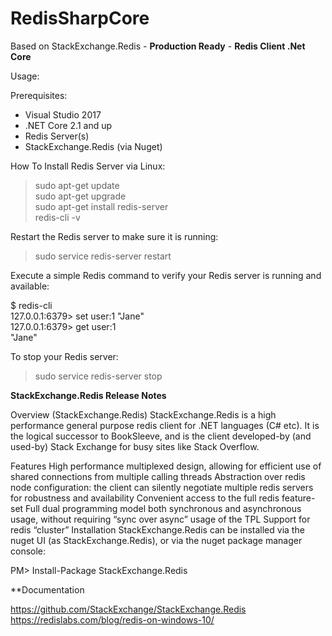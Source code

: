 # RedisSharpCore  
Based on StackExchange.Redis - **Production Ready** - **Redis Client .Net Core**  

Usage:  

Prerequisites:  

- Visual Studio 2017  
- .NET Core 2.1 and up  
- Redis Server(s)  
- StackExchange.Redis (via Nuget)  

How To Install Redis Server via Linux:  

> sudo apt-get update  
> sudo apt-get upgrade  
> sudo apt-get install redis-server  
> redis-cli -v  

Restart the Redis server to make sure it is running:  
> sudo service redis-server restart  

Execute a simple Redis command to verify your Redis server is running and available:  

$ redis-cli   
127.0.0.1:6379> set user:1 "Jane"  
127.0.0.1:6379> get user:1  
"Jane"  

To stop your Redis server:  
> sudo service redis-server stop  





**StackExchange.Redis Release Notes**

Overview (StackExchange.Redis)
StackExchange.Redis is a high performance general purpose redis client for .NET languages (C# etc). It is the logical successor to BookSleeve, and is the client developed-by (and used-by) Stack Exchange for busy sites like Stack Overflow.

Features
High performance multiplexed design, allowing for efficient use of shared connections from multiple calling threads
Abstraction over redis node configuration: the client can silently negotiate multiple redis servers for robustness and availability
Convenient access to the full redis feature-set
Full dual programming model both synchronous and asynchronous usage, without requiring “sync over async” usage of the TPL
Support for redis “cluster”
Installation
StackExchange.Redis can be installed via the nuget UI (as StackExchange.Redis), or via the nuget package manager console:

PM> Install-Package StackExchange.Redis


**Documentation

https://github.com/StackExchange/StackExchange.Redis
https://redislabs.com/blog/redis-on-windows-10/
